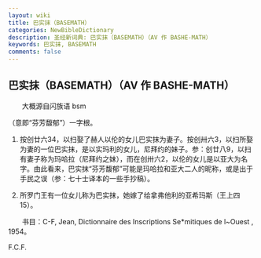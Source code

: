 ```yaml
---
layout: wiki
title: 巴实抹（BASEMATH）
categories: NewBibleDictionary
description: 圣经新词典: 巴实抹（BASEMATH）（AV 作 BASHE-MATH）
keywords: 巴实抹, BASEMATH
comments: false
---
```


## 巴实抹（BASEMATH）（AV 作 BASHE-MATH）

　　大概源自闪族语 bsm

（意即“芬芳馥郁”）一字根。

1. 按创廿六34，以扫娶了赫人以伦的女儿巴实抹为妻子。按创卅六3，以扫所娶为妻的一位巴实抹，是以实玛利的女儿，尼拜约的妹子。参：创廿八9，以扫有妻子称为玛哈拉（尼拜约之妹），而在创卅六2，以伦的女儿是以亚大为名字。由此看来，巴实抹“芬芳馥郁”可能是玛哈拉和亚大二人的昵称，或是出于手民之误（参：七十士译本的一些手抄稿）。

2. 所罗门王有一位女儿称为巴实抹，她嫁了给拿弗他利的亚希玛斯（王上四15）。

　　书目：C-F, Jean, Dictionnaire des Inscriptions Se*mitiques de l~Ouest , 1954。

F.C.F.






